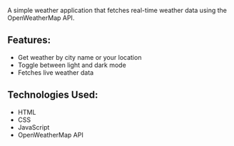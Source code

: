 A simple weather application that fetches real-time weather data using the OpenWeatherMap API. 

## Features:
- Get weather by city name or your location
- Toggle between light and dark mode
- Fetches live weather data

## Technologies Used:
- HTML
- CSS
- JavaScript
- OpenWeatherMap API
